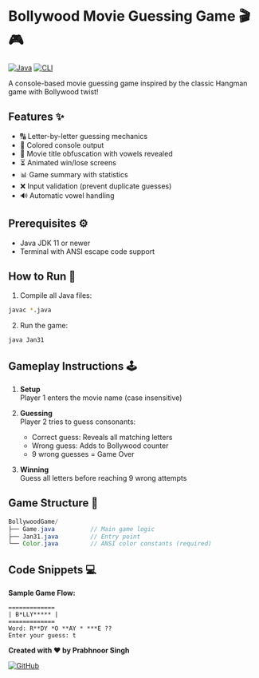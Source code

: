 # Bollywood Movie Guessing Game 🎬🎮

[![Java](https://img.shields.io/badge/Java-ED8B00?style=for-the-badge&logo=openjdk&logoColor=white)](https://java.com)
[![CLI](https://img.shields.io/badge/CLI_Game-4A4A4A?style=for-the-badge&logo=gnu-bash&logoColor=white)](https://en.wikipedia.org/wiki/Command-line_interface)

A console-based movie guessing game inspired by the classic Hangman game with Bollywood twist!

## Features ✨
- 🔠 Letter-by-letter guessing mechanics
- 🎨 Colored console output
- 🎥 Movie title obfuscation with vowels revealed
- ⏳ Animated win/lose screens
- 📊 Game summary with statistics
- ❌ Input validation (prevent duplicate guesses)
- 🔊 Automatic vowel handling

## Prerequisites ⚙️
- Java JDK 11 or newer
- Terminal with ANSI escape code support

## How to Run 🚀
1. Compile all Java files:
```bash
javac *.java
```
2. Run the game:
```bash
java Jan31
```

## Gameplay Instructions 🕹️
1. **Setup**  
   Player 1 enters the movie name (case insensitive)

2. **Guessing**  
   Player 2 tries to guess consonants:
   - Correct guess: Reveals all matching letters
   - Wrong guess: Adds to Bollywood counter
   - 9 wrong guesses = Game Over

3. **Winning**  
   Guess all letters before reaching 9 wrong attempts

## Game Structure 📂
```java
BollywoodGame/
├── Game.java          // Main game logic
├── Jan31.java         // Entry point
└── Color.java         // ANSI color constants (required)
```

## Code Snippets 💻

**Sample Game Flow:**
```
=============
| B*LLY***** |
=============
Word: R**DY *O **AY * ***E ??
Enter your guess: t
```


**Created with ❤️ by Prabhnoor Singh**  

[![GitHub](https://img.shields.io/badge/View_Source-181717?style=for-the-badge&logo=github&logoColor=white)](https://github.com/prabhnoor25/bollywood-game)

